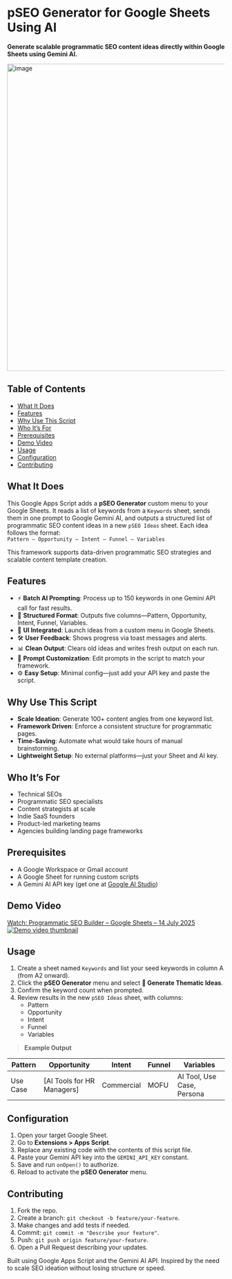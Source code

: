 # pSEO Generator for Google Sheets Using AI

**Generate scalable programmatic SEO content ideas directly within Google Sheets using Gemini AI.**

<img width="1270" height="710" alt="image" src="https://github.com/user-attachments/assets/eb29bc28-e788-4847-a37d-2abfca88451f" />


## Table of Contents

- [What It Does](#what-it-does)  
- [Features](#features)  
- [Why Use This Script](#why-use-this-script)  
- [Who It’s For](#who-its-for)  
- [Prerequisites](#prerequisites)  
- [Demo Video](#demo-video)  
- [Usage](#usage)  
- [Configuration](#configuration)  
- [Contributing](#contributing)

## What It Does

This Google Apps Script adds a **pSEO Generator** custom menu to your Google Sheets. It reads a list of keywords from a `Keywords` sheet, sends them in one prompt to Google Gemini AI, and outputs a structured list of programmatic SEO content ideas in a new `pSEO Ideas` sheet. Each idea follows the format:  
`Pattern – Opportunity – Intent – Funnel – Variables` 

This framework supports data-driven programmatic SEO strategies and scalable content template creation.

## Features

- ⚡️ **Batch AI Prompting**: Process up to 150 keywords in one Gemini API call for fast results.  
- 📐 **Structured Format**: Outputs five columns—Pattern, Opportunity, Intent, Funnel, Variables.  
- 📣 **UI Integrated**: Launch ideas from a custom menu in Google Sheets.  
- 🛠 **User Feedback**: Shows progress via toast messages and alerts.  
- 📊 **Clean Output**: Clears old ideas and writes fresh output on each run.  
- 🧠 **Prompt Customization**: Edit prompts in the script to match your framework.  
- ⚙️ **Easy Setup**: Minimal config—just add your API key and paste the script.

## Why Use This Script

- **Scale Ideation**: Generate 100+ content angles from one keyword list.  
- **Framework Driven**: Enforce a consistent structure for programmatic pages.  
- **Time-Saving**: Automate what would take hours of manual brainstorming.  
- **Lightweight Setup**: No external platforms—just your Sheet and AI key.

## Who It’s For

- Technical SEOs  
- Programmatic SEO specialists  
- Content strategists at scale  
- Indie SaaS founders  
- Product-led marketing teams  
- Agencies building landing page frameworks

## Prerequisites

- A Google Workspace or Gmail account  
- A Google Sheet for running custom scripts  
- A Gemini AI API key (get one at [Google AI Studio](https://makersuite.google.com/app/apikey))

## Demo Video

<div>
  <a href="https://www.loom.com/share/485c10411b1d4a619570ebe2e3302047">
    Watch: Programmatic SEO Builder – Google Sheets – 14 July 2025
  </a>
  <br>
  <a href="https://www.loom.com/share/485c10411b1d4a619570ebe2e3302047">
    <img style="max-width:300px;" src="https://cdn.loom.com/sessions/thumbnails/485c10411b1d4a619570ebe2e3302047-e43efe207d1b1b30-full-play.gif" alt="Demo video thumbnail">
  </a>
</div>

## Usage

1. Create a sheet named `Keywords` and list your seed keywords in column A (from A2 onward).  
2. Click the **pSEO Generator** menu and select **🚀 Generate Thematic Ideas**.  
3. Confirm the keyword count when prompted.  
4. Review results in the new `pSEO Ideas` sheet, with columns:  
   - Pattern  
   - Opportunity  
   - Intent  
   - Funnel  
   - Variables  

> **Example Output**

| Pattern  | Opportunity                   | Intent     | Funnel | Variables                     |
|----------|-------------------------------|------------|--------|-------------------------------|
| Use Case | [AI Tools for HR Managers]    | Commercial | MOFU   | AI Tool, Use Case, Persona    |

## Configuration

1. Open your target Google Sheet.  
2. Go to **Extensions > Apps Script**.  
3. Replace any existing code with the contents of this script file.  
4. Paste your Gemini API key into the `GEMINI_API_KEY` constant.  
5. Save and run `onOpen()` to authorize.  
6. Reload to activate the **pSEO Generator** menu.

## Contributing

1. Fork the repo.  
2. Create a branch: `git checkout -b feature/your-feature`.  
3. Make changes and add tests if needed.  
4. Commit: `git commit -m "Describe your feature"`.  
5. Push: `git push origin feature/your-feature`.  
6. Open a Pull Request describing your updates.

Built using Google Apps Script and the Gemini AI API. Inspired by the need to scale SEO ideation without losing structure or speed.  
